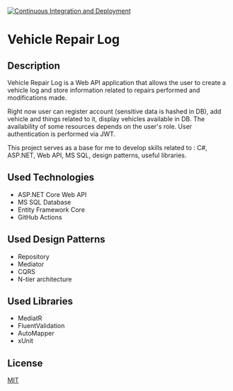 [![Continuous Integration and Deployment](https://github.com/Taelfer/VehicleRepairLog/actions/workflows/ci-cd.yml/badge.svg)](https://github.com/Taelfer/VehicleRepairLog/actions/workflows/ci-cd.yml)

# Vehicle Repair Log

## Description
Vehicle Repair Log is a Web API application that allows the user to create a vehicle log and store information related to repairs performed and modifications made. 

Right now user can register account (sensitive data is hashed in DB), add vehicle and things related to it, display vehicles available in DB. The availability of some resources depends on the user's role. User authentication is performed via JWT.

This project serves as a base for me to develop skills related to : C#, ASP.NET, Web API, MS SQL, design patterns, useful libraries. 

## Used Technologies
- ASP.NET Core Web API
- MS SQL Database
- Entity Framework Core
- GitHub Actions

## Used Design Patterns
* Repository
* Mediator
* CQRS
* N-tier architecture

## Used Libraries
* MediatR
* FluentValidation
* AutoMapper
* xUnit
   

## License
[MIT](https://choosealicense.com/licenses/mit/)